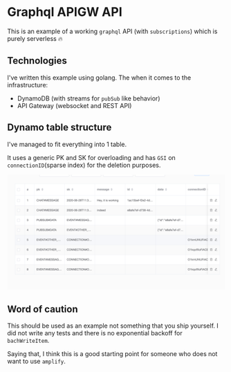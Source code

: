 # Graphql APIGW API

This is an example of a working `graphql` API (with `subscriptions`)
which is purely serverless 🔥

## Technologies

I've written this example using golang. The when it comes to the infrastructure:

- DynamoDB (with streams for `pubSub` like behavior)
- API Gateway (websocket and REST API)


## Dynamo table structure

I've managed to fit everything into 1 table.

It uses a generic PK and SK for overloading and has `GSI` on `connectionID`(sparse index) for the deletion purposes.

![some sample data](sample-structure.png)

## Word of caution

This should be used as an example not something that you ship yourself.
I did not write any tests and there is no exponential backoff for `bachWriteItem`.

Saying that, I think this is a good starting point for someone who does not want to use `amplify`.

